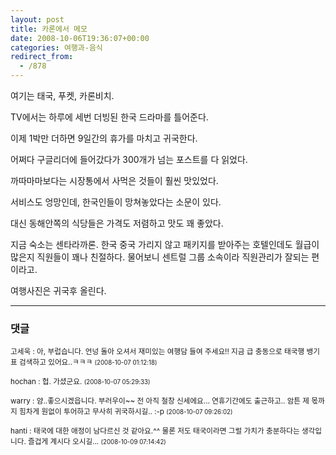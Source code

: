 ```yaml
---
layout: post
title: 카론에서 메모
date: 2008-10-06T19:36:07+00:00
categories: 여행과-음식
redirect_from:
  - /878
---
```


여기는 태국, 푸켓, 카론비치.

TV에서는 하루에 세번 더빙된 한국 드라마를 틀어준다.

이제 1박만 더하면 9일간의 휴가를 마치고 귀국한다.

어쩌다 구글리더에 들어갔다가 300개가 넘는 포스트를 다 읽었다.

까따마마보다는 시장통에서 사먹은 것들이 훨씬 맛있었다.

서비스도 엉망인데, 한국인들이 망쳐놓았다는 소문이 있다.

대신 동해안쪽의 식당들은 가격도 저렴하고 맛도 꽤 좋았다.

지금 숙소는 센타라까론. 한국 중국 가리지 않고 패키지를 받아주는 호텔인데도 월급이 많은지 직원들이 꽤나 친절하다. 물어보니 센트럴 그룹 소속이라 직원관리가 잘되는 편이라고.

여행사진은 귀국후 올린다.

* * *

### 댓글



<!--- cmt:1166 --->
<!--- mail: --->
<!--- parent:0 --->

<small class=comment>고세욱 : 아, 부럽습니다. 언넝 돌아 오셔서 재미있는 여행담 들여 주세요!! 지금 급 충동으로 태국행 뱅기표 검색하고 있어요..ㅋㅋㅋ <small>(2008-10-07 01:12:18)</small></small>


<!--- cmt:1167 --->
<!--- mail: --->
<!--- parent:0 --->

<small class=comment>hochan : 헙. 가셨군요. <small>(2008-10-07 05:29:33)</small></small>


<!--- cmt:1168 --->
<!--- mail: --->
<!--- parent:0 --->

<small class=comment>warry : 얌..좋으시겠읍니다. 부러우이~~ 전 아직 철창 신세에요... 연휴기간에도 출근하고.. 암튼 제 몫까지 힘차게 원없이 투어하고 무사히 귀국하시길.. :-p <small>(2008-10-07 09:26:02)</small></small>


<!--- cmt:1169 --->
<!--- mail: --->
<!--- parent:0 --->

<small class=comment>hanti : 태국에 대한 애정이 남다르신 것 같아요.^^ 물론 저도 태국이라면 그럴 가치가 충분하다는 생각입니다. 즐겁게 계시다 오시길... <small>(2008-10-09 07:14:42)</small></small>

